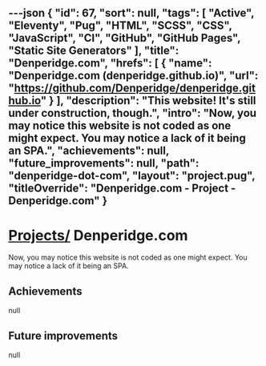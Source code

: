 ---json
{
"id": 67,
"sort": null,
"tags": [
"Active",
"Eleventy",
"Pug",
"HTML",
"SCSS",
"CSS",
"JavaScript",
"CI",
"GitHub",
"GitHub Pages",
"Static Site Generators"
],
"title": "Denperidge.com",
"hrefs": [
{
"name": "Denperidge.com (denperidge.github.io)",
"url": "https://github.com/Denperidge/denperidge.github.io"
}
],
"description": "This website! It's still under construction, though.",
"intro": "Now, you may notice this website is not coded as one might expect. You may notice a lack of it being an SPA.",
"achievements": null,
"future_improvements": null,
"path": "denperidge-dot-com",
"layout": "project.pug",
"titleOverride": "Denperidge.com - Project - Denperidge.com"
}
---
# [Projects/](..) Denperidge.com
Now, you may notice this website is not coded as one might expect. You may notice a lack of it being an SPA.

## Achievements
null

## Future improvements
null
